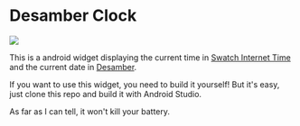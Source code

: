 # Desamber Clock

![](https://scontent-frt3-1.cdninstagram.com/hphotos-xaf1/t51.2885-15/e35/11821930_489212841245953_1045428713_n.jpg)

This is a android widget displaying the current time in [Swatch Internet Time](https://en.wikipedia.org/wiki/Swatch_Internet_Time) and the current date in [Desamber](http://wiki.xxiivv.com/Desamber).

If you want to use this widget, you need to build it yourself! But it's easy, just clone this repo and build it with Android Studio.

As far as I can tell, it won't kill your battery.
